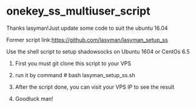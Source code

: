 # onekey_ss_multiuser_script
Thanks lasyman!Just update some code to suit the ubuntu 16.04


Former script link:https://github.com/lasyman/lasyman_setup_ss


Use the shell script to setup shadowsocks on Ubuntu 1604 or CentOs 6.5

1. First you must git clone this script to your VPS

2. run it by command # bash lasyman_setup_ss.sh

3. After the script done, you can visit your VPS IP to see the result

4. Goodluck man!
